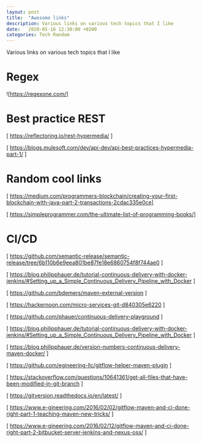 ```yaml
---
layout: post
title:  "Awesome links"
description: Various links on various tech topics that I like
date:   2020-05-16 12:30:00 +0200
categories: Tech Random 
---
```

Various links on various tech topics that I like

# Regex
![https://regexone.com/]

[https://regexr.com/]: https://regexr.com/


# Best practice REST

[ https://reflectoring.io/rest-hypermedia/ ]

[ https://blogs.mulesoft.com/dev/api-dev/api-best-practices-hypermedia-part-1/ ]


# Random cool links

[ https://medium.com/programmers-blockchain/creating-your-first-blockchain-with-java-part-2-transactions-2cdac335e0ce]

[ https://simpleprogrammer.com/the-ultimate-list-of-programming-books/]

# CI/CD

[ https://github.com/semantic-release/semantic-release/tree/6b110b6e9eea801be87fe18e6860754f8f744ae0 ]

[ https://blog.philipphauer.de/tutorial-continuous-delivery-with-docker-jenkins/#Setting_up_a_Simple_Continuous_Delivery_Pipeline_with_Docker ]

[ https://github.com/bdemers/maven-external-version ]

[ https://hackernoon.com/micro-services-git-d840305e6220 ] 

[ https://github.com/phauer/continuous-delivery-playground ] 

[ https://blog.philipphauer.de/tutorial-continuous-delivery-with-docker-jenkins/#Setting_up_a_Simple_Continuous_Delivery_Pipeline_with_Docker ]

[ https://blog.philipphauer.de/version-numbers-continuous-delivery-maven-docker/ ]

[ https://github.com/egineering-llc/gitflow-helper-maven-plugin ]

[ https://stackoverflow.com/questions/10641361/get-all-files-that-have-been-modified-in-git-branch ]

[ https://gitversion.readthedocs.io/en/latest/ ]

[ https://www.e-gineering.com/2016/02/02/gitflow-maven-and-ci-done-right-part-1-teaching-maven-new-tricks/ ]

[ https://www.e-gineering.com/2016/02/12/gitflow-maven-and-ci-done-right-part-2-bitbucket-server-jenkins-and-nexus-oss/ ]